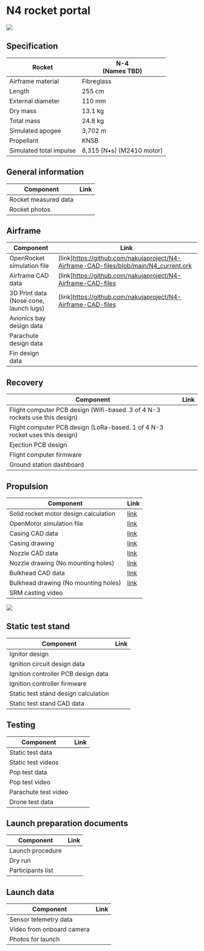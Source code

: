 # N4 rocket portal

![](image/n4-or.webp)

## Specification

| Rocket | N-4  <br>(Names TBD) |
| --- | --- |
| Airframe material | Fibreglass |
| Length | 255 cm |
| External diameter | 110 mm |
| Dry mass | 13.1 kg |
| Total mass | 24.8 kg |
| Simulated apogee | 3,702 m |
| Propellant | KNSB |
| Simulated total impulse | 8,315 \[N•s\] (M2410 motor) |

## General information

| Component         | Link  | 
|---|---|
| Rocket measured data | |
| Rocket photos | |

## Airframe
| Component         | Link  | 
|---|---|
| OpenRocket simulation file |[link]https://github.com/nakujaproject/N4-Airframe-CAD-files/blob/main/N4_current.ork   |
| Airframe CAD data   |[link]https://github.com/nakujaproject/N4-Airframe-CAD-files   |
| 3D Print data (Nose cone, launch lugs)|[link]https://github.com/nakujaproject/N4-Airframe-CAD-files |
| Avionics bay design data | |
| Parachute design data | |
| Fin design data | |

## Recovery
| Component         | Link  | 
|---|---|
| Flight computer PCB design (Wifi-based. 3 of 4 N-3 rockets use this design) | []() |
| Flight computer PCB design (LoRa-based. 1 of 4 N-3 rocket uses this design) | []() |
| Ejection PCB design | []() |
| Flight computer firmware |   |  
| Ground station dashboard |  | 


## Propulsion

| Component         | Link  | 
|---|---|
| Solid rocket motor design calculation  | [link](https://github.com/nakujaproject/N-4_Solid_Propulsion/blob/main/SRM%20Components/Design%20Calculations.pdf)  |
| OpenMotor simulation file | [link](https://github.com/nakujaproject/N-4_Solid_Propulsion/blob/main/Grains/N4_grain%20design.ric) |  
| Casing CAD data  | [link](https://github.com/nakujaproject/N-4_Solid_Propulsion/blob/main/SRM%20Components/Casing.SLDPRT)  |  
| Casing drawing  | [link](https://github.com/nakujaproject/N-4_Solid_Propulsion/blob/main/SRM%20Components/Bulkhead_Drawing.pdf)|
| Nozzle CAD data  | [link](https://github.com/nakujaproject/N-4_Solid_Propulsion/blob/main/SRM%20Components/Nozzle2.SLDPRT) |  
| Nozzle drawing (No mounting holes)  | [link](https://github.com/nakujaproject/N-4_Solid_Propulsion/blob/main/SRM%20Components/Nozzle2_Drawing_redesigned.PDF)  |  
| Bulkhead CAD data |  [link](https://github.com/nakujaproject/N-4_Solid_Propulsion/blob/main/SRM%20Components/Bulkhead.SLDPRT) |  
| Bulkhead drawing (No mounting holes) | [link](https://github.com/nakujaproject/N-4_Solid_Propulsion/blob/main/SRM%20Components/Bulkhead_Drawing.pdf)|
| SRM casting video| | 

![](image/n4_motor.jpeg)

## Static test stand
| Component         | Link  | 
|---|---|
| Ignitor design | |
| Ignition circuit design data | | 
| Ignition controller PCB design data | |
| Ignition controller firmware | | 
| Static test stand design calculation |  |
| Static test stand CAD data | |


## Testing
| Component         | Link  | 
|---|---|
| Static test data| |
| Static test videos | | 
| Pop test data| |
| Pop test video| |
| Parachute test video| |
| Drone test data |  |


## Launch preparation documents
| Component         | Link  | 
|---|---|
| Launch procedure | |
| Dry run | |
| Participants list || 


## Launch data
| Component         | Link  | 
|---|---|
| Sensor telemetry data | |
| Video from onboard camera  | |
| Photos for launch | |


